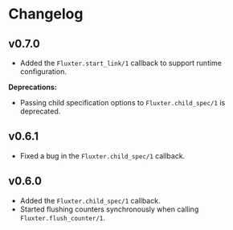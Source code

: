 # Changelog

## v0.7.0

  * Added the `Fluxter.start_link/1` callback to support runtime configuration.

__Deprecations:__

  * Passing child specification options to `Fluxter.child_spec/1` is deprecated.

## v0.6.1

  * Fixed a bug in the `Fluxter.child_spec/1` callback.

## v0.6.0

  * Added the `Fluxter.child_spec/1` callback.
  * Started flushing counters synchronously when calling `Fluxter.flush_counter/1`.
